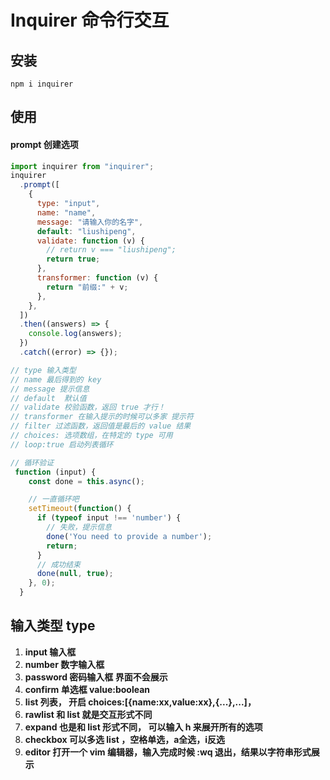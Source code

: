 # Inquirer 命令行交互



## 安装

```shell
npm i inquirer
```



## 使用

#### prompt  创建选项

```js
import inquirer from "inquirer";
inquirer
  .prompt([
    {
      type: "input",
      name: "name",
      message: "请输入你的名字",
      default: "liushipeng",
      validate: function (v) {
        // return v === "liushipeng";
        return true;
      },
      transformer: function (v) {
        return "前缀:" + v;
      },
    },
  ])
  .then((answers) => {
    console.log(answers);
  })
  .catch((error) => {});

// type 输入类型
// name 最后得到的 key
// message 提示信息
// default  默认值
// validate 校验函数，返回 true 才行！
// transformer 在输入提示的时候可以多家 提示符
// filter 过滤函数，返回值是最后的 value 结果
// choices: 选项数组，在特定的 type 可用
// loop:true 启动列表循环

// 循环验证
 function (input) {
    const done = this.async();

    // 一直循环吧
    setTimeout(function() {
      if (typeof input !== 'number') {
        // 失败，提示信息
        done('You need to provide a number');
        return;
      }
      // 成功结束
      done(null, true);
    }, 0);
  }

```



## 输入类型  type

1. **input 输入框**
2. **number 数字输入框**
3. **password 密码输入框 界面不会展示**
4. **confirm 单选框 value:boolean**
5. **list 列表， 开启 choices:[{name:xx,value:xx},{...},...]，**
6. **rawlist 和 list 就是交互形式不同**
7.  **expand  也是和 list 形式不同， 可以输入 h 来展开所有的选项**
8. **checkbox  可以多选 list ，空格单选，a全选，i反选**
9. **editor  打开一个 vim 编辑器，输入完成时候 :wq 退出，结果以字符串形式展示**

